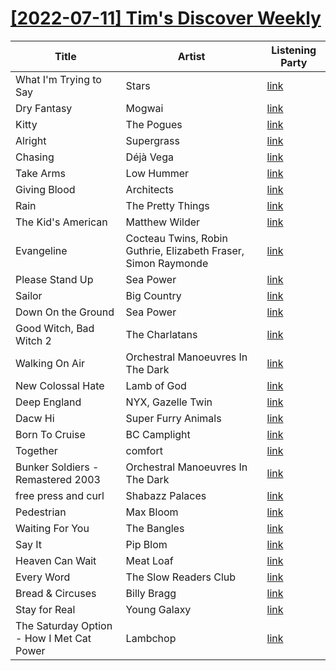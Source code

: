 # [[2022-07-11] Tim's Discover Weekly](https://open.spotify.com/user/zachthehammer/playlist/5S2Eoyq7ix4WAflkHoe6Cn)

| Title | Artist | Listening Party |
| --- | --- | --- |
| What I'm Trying to Say | Stars | [link](https://timstwitterlisteningparty.com/pages/replay/feed_247.html) |
| Dry Fantasy | Mogwai | [link](https://timstwitterlisteningparty.com/pages/replay/feed_667.html) |
| Kitty | The Pogues | [link](https://timstwitterlisteningparty.com/pages/replay/feed_271.html) |
| Alright | Supergrass | [link](https://timstwitterlisteningparty.com/pages/replay/feed_53.html) |
| Chasing | Déjà Vega | [link](https://timstwitterlisteningparty.com/pages/replay/feed_149.html) |
| Take Arms | Low Hummer | [link](https://timstwitterlisteningparty.com/pages/replay/feed_982.html) |
| Giving Blood | Architects | [link](https://timstwitterlisteningparty.com/pages/replay/feed_694.html) |
| Rain | The Pretty Things | [link](https://timstwitterlisteningparty.com/pages/replay/feed_523.html) |
| The Kid's American | Matthew Wilder | [link](https://timstwitterlisteningparty.com/pages/replay/feed_462.html) |
| Evangeline | Cocteau Twins, Robin Guthrie, Elizabeth Fraser, Simon Raymonde | [link](https://timstwitterlisteningparty.com/pages/replay/feed_481.html) |
| Please Stand Up | Sea Power | [link](https://timstwitterlisteningparty.com/pages/replay/feed_23.html) |
| Sailor | Big Country | [link]() |
| Down On the Ground | Sea Power | [link](https://timstwitterlisteningparty.com/pages/replay/feed_48.html) |
| Good Witch, Bad Witch 2 | The Charlatans | [link](https://timstwitterlisteningparty.com/pages/replay/feed_288.html) |
| Walking On Air | Orchestral Manoeuvres In The Dark | [link](https://timstwitterlisteningparty.com/pages/replay/feed_637.html) |
| New Colossal Hate | Lamb of God | [link](https://timstwitterlisteningparty.com/pages/replay/feed_692.html) |
| Deep England | NYX, Gazelle Twin | [link](https://timstwitterlisteningparty.com/pages/replay/feed_715.html) |
| Dacw Hi | Super Furry Animals | [link](https://timstwitterlisteningparty.com/pages/replay/feed_12.html) |
| Born To Cruise | BC Camplight | [link](https://timstwitterlisteningparty.com/pages/replay/feed_84.html) |
| Together | comfort | [link](https://timstwitterlisteningparty.com/pages/replay/feed_496.html) |
| Bunker Soldiers - Remastered 2003 | Orchestral Manoeuvres In The Dark | [link](https://timstwitterlisteningparty.com/pages/replay/feed_718.html) |
| free press and curl | Shabazz Palaces | [link](https://timstwitterlisteningparty.com/pages/replay/feed_323.html) |
| Pedestrian | Max Bloom | [link](https://timstwitterlisteningparty.com/pages/replay/feed_822.html) |
| Waiting For You | The Bangles | [link](https://timstwitterlisteningparty.com/pages/replay/feed_695.html) |
| Say It | Pip Blom | [link](https://timstwitterlisteningparty.com/pages/replay/feed_97.html) |
| Heaven Can Wait | Meat Loaf | [link]() |
| Every Word | The Slow Readers Club | [link](https://timstwitterlisteningparty.com/pages/replay/feed_30.html) |
| Bread & Circuses | Billy Bragg | [link](https://timstwitterlisteningparty.com/pages/replay/feed_61.html) |
| Stay for Real | Young Galaxy | [link](https://timstwitterlisteningparty.com/pages/replay/feed_732.html) |
| The Saturday Option - How I Met Cat Power | Lambchop | [link](https://timstwitterlisteningparty.com/pages/replay/feed_174.html) |
